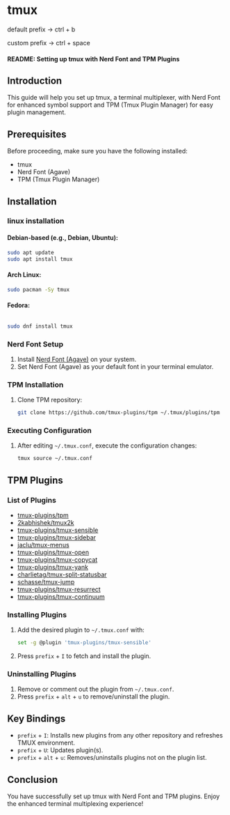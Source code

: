 # tmux

default prefix -> ctrl + b

custom prefix -> ctrl + space

#### README: Setting up tmux with Nerd Font and TPM Plugins

## Introduction
This guide will help you set up tmux, a terminal multiplexer, with Nerd Font for enhanced symbol support and TPM (Tmux Plugin Manager) for easy plugin management.

## Prerequisites
Before proceeding, make sure you have the following installed:
- tmux
- Nerd Font (Agave)
- TPM (Tmux Plugin Manager)

## Installation

### linux installation 

#### Debian-based (e.g., Debian, Ubuntu):
```bash
sudo apt update
sudo apt install tmux
```
#### Arch Linux:
```bash
sudo pacman -Sy tmux
```
#### Fedora:
```bash

sudo dnf install tmux
```
### Nerd Font Setup
1. Install [Nerd Font (Agave)](https://www.nerdfonts.com/font-downloads) on your system.
2. Set Nerd Font (Agave) as your default font in your terminal emulator.

### TPM Installation
1. Clone TPM repository:
   ```bash
   git clone https://github.com/tmux-plugins/tpm ~/.tmux/plugins/tpm
   ```

### Executing Configuration
1. After editing `~/.tmux.conf`, execute the configuration changes:
   ```bash
   tmux source ~/.tmux.conf
   ```

## TPM Plugins

### List of Plugins
- [tmux-plugins/tpm](https://github.com/tmux-plugins/tpm)
- [2kabhishek/tmux2k](https://github.com/2kabhishek/tmux2k)
- [tmux-plugins/tmux-sensible](https://github.com/tmux-plugins/tmux-sensible)
- [tmux-plugins/tmux-sidebar](https://github.com/tmux-plugins/tmux-sidebar)
- [jaclu/tmux-menus](https://github.com/jaclu/tmux-menus)
- [tmux-plugins/tmux-open](https://github.com/tmux-plugins/tmux-open)
- [tmux-plugins/tmux-copycat](https://github.com/tmux-plugins/tmux-copycat)
- [tmux-plugins/tmux-yank](https://github.com/tmux-plugins/tmux-yank)
- [charlietag/tmux-split-statusbar](https://github.com/charlietag/tmux-split-statusbar)
- [schasse/tmux-jump](https://github.com/schasse/tmux-jump)
- [tmux-plugins/tmux-resurrect](https://github.com/tmux-plugins/tmux-resurrect)
- [tmux-plugins/tmux-continuum](https://github.com/tmux-plugins/tmux-continuum)

  
### Installing Plugins
1. Add the desired plugin to `~/.tmux.conf` with:
   ```bash
   set -g @plugin 'tmux-plugins/tmux-sensible'
   ```
   
2. Press `prefix` + `I` to fetch and install the plugin.

### Uninstalling Plugins
1. Remove or comment out the plugin from `~/.tmux.conf`.
2. Press `prefix` + `alt` + `u` to remove/uninstall the plugin.

## Key Bindings
- `prefix` + `I`: Installs new plugins from any other repository and refreshes TMUX environment.
- `prefix` + `U`: Updates plugin(s).
- `prefix` + `alt` + `u`: Removes/uninstalls plugins not on the plugin list.

## Conclusion
You have successfully set up tmux with Nerd Font and TPM plugins. Enjoy the enhanced terminal multiplexing experience!


